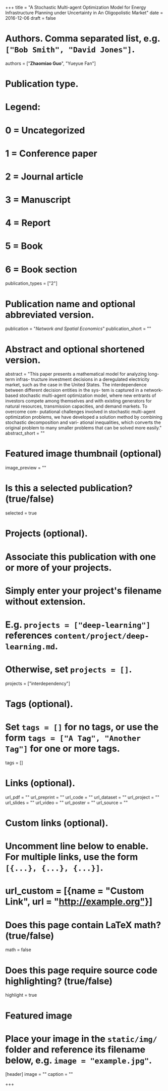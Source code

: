 +++
title = "A Stochastic Multi-agent Optimization Model for Energy Infrastructure Planning under Uncertainty in An Oligopolistic Market"
date = 2016-12-06
draft = false

# Authors. Comma separated list, e.g. `["Bob Smith", "David Jones"]`.
authors = ["**Zhaomiao Guo**", "Yueyue Fan"]

# Publication type.
# Legend:
# 0 = Uncategorized
# 1 = Conference paper
# 2 = Journal article
# 3 = Manuscript
# 4 = Report
# 5 = Book
# 6 = Book section
publication_types = ["2"]

# Publication name and optional abbreviated version.
publication = "*Network and Spatial Economics*"
publication_short = ""

# Abstract and optional shortened version.
abstract = "This paper presents a mathematical model for analyzing long-term infras- tructure investment decisions in a deregulated electricity market, such as the case in the United States. The interdependence between different decision entities in the sys- tem is captured in a network-based stochastic multi-agent optimization model, where new entrants of investors compete among themselves and with existing generators for natural resources, transmission capacities, and demand markets. To overcome com- putational challenges involved in stochastic multi-agent optimization problems, we have developed a solution method by combining stochastic decomposition and vari- ational inequalities, which converts the original problem to many smaller problems that can be solved more easily."
abstract_short = ""

# Featured image thumbnail (optional)
image_preview = ""

# Is this a selected publication? (true/false)
selected = true

# Projects (optional).
#   Associate this publication with one or more of your projects.
#   Simply enter your project's filename without extension.
#   E.g. `projects = ["deep-learning"]` references `content/project/deep-learning.md`.
#   Otherwise, set `projects = []`.
projects = ["interdependency"]

# Tags (optional).
#   Set `tags = []` for no tags, or use the form `tags = ["A Tag", "Another Tag"]` for one or more tags.
tags = []

# Links (optional).
url_pdf = ""
url_preprint = ""
url_code = ""
url_dataset = ""
url_project = ""
url_slides = ""
url_video = ""
url_poster = ""
url_source = ""

# Custom links (optional).
#   Uncomment line below to enable. For multiple links, use the form `[{...}, {...}, {...}]`.
# url_custom = [{name = "Custom Link", url = "http://example.org"}]

# Does this page contain LaTeX math? (true/false)
math = false

# Does this page require source code highlighting? (true/false)
highlight = true

# Featured image
# Place your image in the `static/img/` folder and reference its filename below, e.g. `image = "example.jpg"`.
[header]
image = ""
caption = ""

+++
